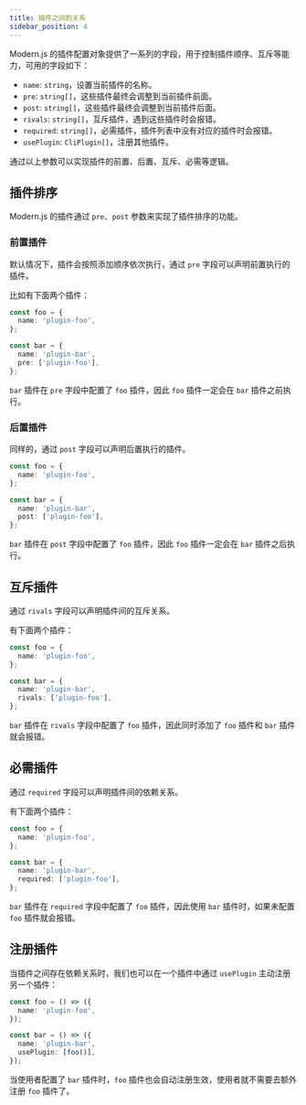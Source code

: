 ```yaml
---
title: 插件之间的关系
sidebar_position: 4
---
```


Modern.js 的插件配置对象提供了一系列的字段，用于控制插件顺序、互斥等能力，可用的字段如下：

- `name`: `string`，设置当前插件的名称。
- `pre`: `string[]`，这些插件最终会调整到当前插件前面。
- `post`: `string[]`，这些插件最终会调整到当前插件后面。
- `rivals`: `string[]`，互斥插件，遇到这些插件时会报错。
- `required`: `string[]`，必需插件，插件列表中没有对应的插件时会报错。
- `usePlugin`: `CliPlugin[]`，注册其他插件。

通过以上参数可以实现插件的前置、后置、互斥、必需等逻辑。

## 插件排序

Modern.js 的插件通过 `pre`、`post` 参数来实现了插件排序的功能。

### 前置插件

默认情况下，插件会按照添加顺序依次执行，通过 `pre` 字段可以声明前置执行的插件。

比如有下面两个插件：

```ts title=foo.ts
const foo = {
  name: 'plugin-foo',
};
```

```ts title=bar.ts
const bar = {
  name: 'plugin-bar',
  pre: ['plugin-foo'],
};
```

`bar` 插件在 `pre` 字段中配置了 `foo` 插件，因此 `foo` 插件一定会在 `bar` 插件之前执行。

### 后置插件

同样的，通过 `post` 字段可以声明后置执行的插件。

```ts title=foo.ts
const foo = {
  name: 'plugin-foo',
};
```

```ts title=bar.ts
const bar = {
  name: 'plugin-bar',
  post: ['plugin-foo'],
};
```

`bar` 插件在 `post` 字段中配置了 `foo` 插件，因此 `foo` 插件一定会在 `bar` 插件之后执行。

## 互斥插件

通过 `rivals` 字段可以声明插件间的互斥关系。

有下面两个插件：

```ts title=foo.ts
const foo = {
  name: 'plugin-foo',
};
```

```ts title=bar.ts
const bar = {
  name: 'plugin-bar',
  rivals: ['plugin-foo'],
};
```

`bar` 插件在 `rivals` 字段中配置了 `foo` 插件，因此同时添加了 `foo` 插件和 `bar` 插件就会报错。

## 必需插件

通过 `required` 字段可以声明插件间的依赖关系。

有下面两个插件：

```ts title=foo.ts
const foo = {
  name: 'plugin-foo',
};
```

```ts title=bar.ts
const bar = {
  name: 'plugin-bar',
  required: ['plugin-foo'],
};
```

`bar` 插件在 `required` 字段中配置了 `foo` 插件，因此使用 `bar` 插件时，如果未配置 `foo` 插件就会报错。

## 注册插件

当插件之间存在依赖关系时，我们也可以在一个插件中通过 `usePlugin` 主动注册另一个插件：

```ts title=foo.ts
const foo = () => ({
  name: 'plugin-foo',
});

const bar = () => ({
  name: 'plugin-bar',
  usePlugin: [foo()],
});
```

当使用者配置了 `bar` 插件时，`foo` 插件也会自动注册生效，使用者就不需要去额外注册 `foo` 插件了。
